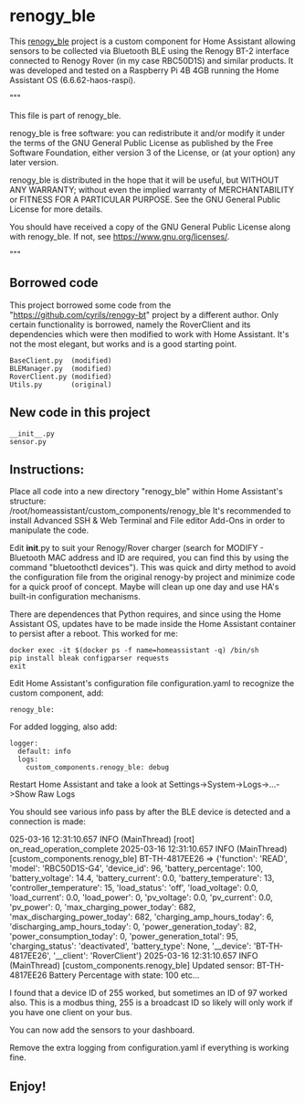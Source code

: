 # renogy_ble

This [renogy_ble](https://github.com/realrube/renogy_ble/edit/main) project is a custom component for Home Assistant allowing sensors to be collected via Bluetooth BLE using the Renogy BT-2 interface connected to Renogy Rover (in my case RBC50D1S) and similar products.  It was developed and tested on a Raspberry Pi 4B 4GB running the Home Assistant OS (6.6.62-haos-raspi).

"""

This file is part of renogy_ble.

renogy_ble is free software: you can redistribute it and/or modify
it under the terms of the GNU General Public License as published by
the Free Software Foundation, either version 3 of the License, or
(at your option) any later version.

renogy_ble is distributed in the hope that it will be useful,
but WITHOUT ANY WARRANTY; without even the implied warranty of
MERCHANTABILITY or FITNESS FOR A PARTICULAR PURPOSE. See the
GNU General Public License for more details.

You should have received a copy of the GNU General Public License
along with renogy_ble. If not, see <https://www.gnu.org/licenses/>.

"""


## Borrowed code

This project borrowed some code from the "https://github.com/cyrils/renogy-bt" project by a different author.  Only certain functionality is borrowed, namely the RoverClient and its dependencies which were then modified to work with Home Assistant.  It's not the most elegant, but works and is a good starting point.

    BaseClient.py  (modified)
    BLEManager.py  (modified)
    RoverClient.py (modified)
    Utils.py       (original)

## New code in this project

    __init__.py
    sensor.py

## Instructions:

Place all code into a new directory "renogy_ble" within Home Assistant's structure:  
/root/homeassistant/custom_components/renogy_ble
It's recommended to install Advanced SSH & Web Terminal and File editor Add-Ons in order to manipulate the code.

Edit __init__.py to suit your Renogy/Rover charger (search for MODIFY - Bluetooth MAC address and ID are required, you can find this by using the command "bluetoothctl devices").  This was quick and dirty method to avoid the configuration file from the original renogy-by project and minimize code for a quick proof of concept.  Maybe will clean up one day and use HA's built-in configuration mechanisms.

There are dependences that Python requires, and since using the Home Assistant OS, updates have to be made inside the Home Assistant container to persist after a reboot.  This worked for me:

    docker exec -it $(docker ps -f name=homeassistant -q) /bin/sh
    pip install bleak configparser requests
    exit

Edit Home Assistant's configuration file configuration.yaml to recognize the custom component, add:

    renogy_ble:

For added logging, also add:

    logger:
      default: info
      logs:
        custom_components.renogy_ble: debug

Restart Home Assistant and take a look at Settings->System->Logs->...->Show Raw Logs

You should see various info pass by after the BLE device is detected and a connection is made:

025-03-16 12:31:10.657 INFO (MainThread) [root] on_read_operation_complete
2025-03-16 12:31:10.657 INFO (MainThread) [custom_components.renogy_ble] BT-TH-4817EE26 => {'function': 'READ', 'model': 'RBC50D1S-G4', 'device_id': 96, 'battery_percentage': 100, 'battery_voltage': 14.4, 'battery_current': 0.0, 'battery_temperature': 13, 'controller_temperature': 15, 'load_status': 'off', 'load_voltage': 0.0, 'load_current': 0.0, 'load_power': 0, 'pv_voltage': 0.0, 'pv_current': 0.0, 'pv_power': 0, 'max_charging_power_today': 682, 'max_discharging_power_today': 682, 'charging_amp_hours_today': 6, 'discharging_amp_hours_today': 0, 'power_generation_today': 82, 'power_consumption_today': 0, 'power_generation_total': 95, 'charging_status': 'deactivated', 'battery_type': None, '__device': 'BT-TH-4817EE26', '__client': 'RoverClient'}
2025-03-16 12:31:10.657 INFO (MainThread) [custom_components.renogy_ble] Updated sensor: BT-TH-4817EE26 Battery Percentage with state: 100
etc...

I found that a device ID of 255 worked, but sometimes an ID of 97 worked also.  This is a modbus thing, 255 is a broadcast ID so likely will only work if you have one client on your bus.

You can now add the sensors to your dashboard.

Remove the extra logging from configuration.yaml if everything is working fine.

## Enjoy!
